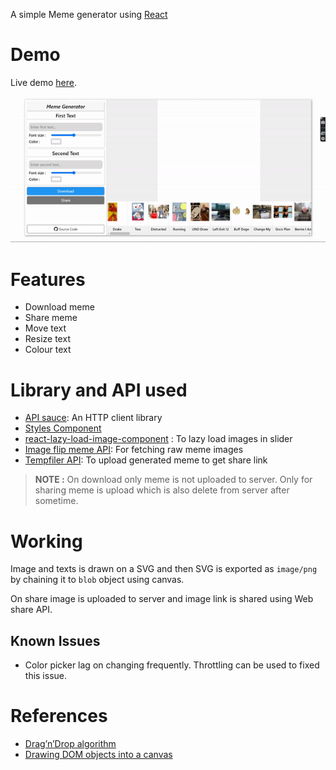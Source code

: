 A simple Meme generator using [React](https://reactjs.org)

# Demo
Live demo [here](https://meme.namantam1.tech).

![demo](images/demo.gif)


# Features
- Download meme
- Share meme
- Move text
- Resize text
- Colour text

# Library and API used

- [API sauce](https://github.com/infinitered/apisauce#readme): An HTTP client library
- [Styles Component](https://styled-components.com/)
- [react-lazy-load-image-component](https://github.com/Aljullu/react-lazy-load-image-component#readme) : To lazy load images in slider
- [Image flip meme API](https://imgflip.com/api): For fetching raw meme images
- [Tempfiler API](https://github.com/namantam1/tempfiler): To upload generated meme to get share link

> **NOTE :** On download only meme is not uploaded to server. Only for sharing meme is upload which is also delete from server after sometime.

# Working

Image and texts is drawn on a SVG and then SVG is exported as `image/png` by chaining it to `blob` object using canvas.

On share image is uploaded to server and image link is shared using Web share API.

## Known Issues
- Color picker lag on changing frequently. Throttling can be used to fixed this issue. 

# References
- [Drag’n’Drop algorithm](https://javascript.info/mouse-drag-and-drop)
- [Drawing DOM objects into a canvas
](https://web.archive.org/web/20181006205840/https://developer.mozilla.org/en-US/docs/Web/API/Canvas_API/Drawing_DOM_objects_into_a_canvas)
